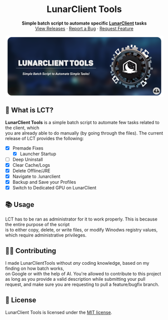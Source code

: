 <h1 align="center">
    LunarClient Tools
</h1>
<p align="center">
    <strong>Simple batch script to automate specific <a href="https://lunarclient.com">LunarClient</a> tasks</strong></br>
    <a href="https://github.com/Vaption/LunarClientTools/releases">View Releases</a>
    ·
    <a href="https://github.com/Vaption/LunarClientTools/issues">Report a Bug</a>
    ·
    <a href="https://github.com/Vaption/LunarClientTools/issues">Request Feature</a>

</p>
<p align="center">
    <a href=https://github.com/Vaption/LunarClientTools/releases><img align=center src=".github/images/lct_banner.png" width="900" alt="banner"></a></br>
</p>

  ## 💭 What is LCT?
  **LunarClient Tools** is a simple batch script to automate few tasks related to the client, which </br>you are already able to do manually (by going through the files). The current release of LCT provides the following: </br>
  - [x] Premade Fixes
      - [x] Launcher Startup
  - [ ] Deep Uninstall
  - [x] Clear Cache/Logs
  - [x] Delete Offline/JRE
  - [x] Navigate to .lunarclient
  - [x] Backup and Save your Profiles
  - [x] Switch to Dedicated GPU on LunarClient

  ## 📚 Usage
LCT has to be ran as administrator for it to work properly. This is because the entire purpose of the script</br>is to either copy, delete, or write files, or modify Winodws registry values, which require administrative privileges.

  ## 👨‍💻 Contributing
I made LunarClientTools without *any* coding knowledge, based on my finding on how batch works,</br>on Google or with the help of AI. You're allowed to contribute to this project as long as you provide a valid description while submitting your pull request, and make sure you are requesting to pull a feature/bugfix branch.

  ## 📝 License
LunarClient Tools is licensed under the <a href="https://github.com/Vaption/LunarClientTools/blob/main/LICENSE">MIT license</a>.
